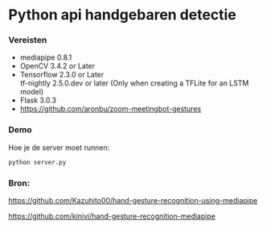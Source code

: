 # Python api handgebaren detectie

### Vereisten
* mediapipe 0.8.1
* OpenCV 3.4.2 or Later
* Tensorflow 2.3.0 or Later<br>tf-nightly 2.5.0.dev or later (Only when creating a TFLite for an LSTM model)
* Flask 3.0.3
* https://github.com/aronbu/zoom-meetingbot-gestures
### Demo
Hoe je de server moet runnen:
```bash
python server.py
```
### Bron: 

https://github.com/Kazuhito00/hand-gesture-recognition-using-mediapipe

https://github.com/kinivi/hand-gesture-recognition-mediapipe